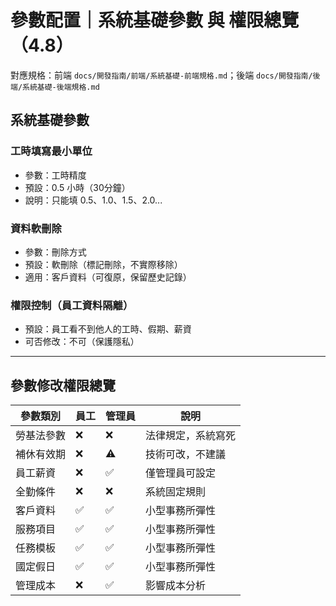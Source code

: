 # 參數配置｜系統基礎參數 與 權限總覽（4.8）

對應規格：前端 `docs/開發指南/前端/系統基礎-前端規格.md`；後端 `docs/開發指南/後端/系統基礎-後端規格.md`

## 系統基礎參數

### 工時填寫最小單位
- 參數：工時精度
- 預設：0.5 小時（30分鐘）
- 說明：只能填 0.5、1.0、1.5、2.0...

### 資料軟刪除
- 參數：刪除方式
- 預設：軟刪除（標記刪除，不實際移除）
- 適用：客戶資料（可復原，保留歷史記錄）

### 權限控制（員工資料隔離）
- 預設：員工看不到他人的工時、假期、薪資
- 可否修改：不可（保護隱私）

---

## 參數修改權限總覽

| 參數類別 | 員工 | 管理員 | 說明 |
|---------|------|--------|------|
| 勞基法參數 | ❌ | ❌ | 法律規定，系統寫死 |
| 補休有效期 | ❌ | ⚠️ | 技術可改，不建議 |
| 員工薪資 | ❌ | ✅ | 僅管理員可設定 |
| 全勤條件 | ❌ | ❌ | 系統固定規則 |
| 客戶資料 | ✅ | ✅ | 小型事務所彈性 |
| 服務項目 | ✅ | ✅ | 小型事務所彈性 |
| 任務模板 | ✅ | ✅ | 小型事務所彈性 |
| 國定假日 | ✅ | ✅ | 小型事務所彈性 |
| 管理成本 | ❌ | ✅ | 影響成本分析 |
